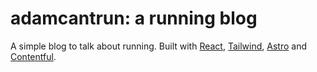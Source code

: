 # adamcantrun: a running blog

A simple blog to talk about running. Built with [React](https://react.dev/), [Tailwind](https://tailwindcss.com/), [Astro](https://astro.build/) and [Contentful](https://www.contentful.com/).
